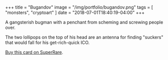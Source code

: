 +++
title = "Bugandov"
image = "/img/portfolio/bugandov.png"
tags = [ "monsters", "cryptoart" ]
date = "2018-07-01T18:40:19-04:00"
+++

A gangsterish bugman with a penchant from scheming and screwing people over.

<!--more-->

The two lollipops on the top of his head are an antenna for finding "suckers" that would fall for his get-rich-quick ICO.

[Buy this card on SuperRare](https://superrare.co/artwork/bugandov-161).
